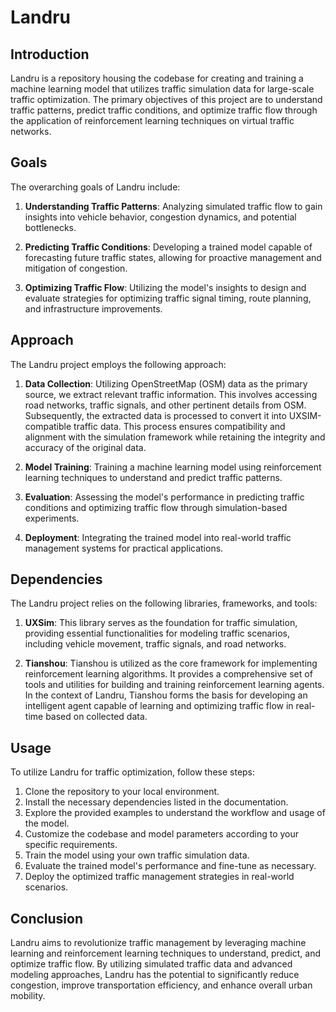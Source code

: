 # Landru

## Introduction

Landru is a repository housing the codebase for creating and training a machine learning model that utilizes traffic simulation data for large-scale traffic optimization. The primary objectives of this project are to understand traffic patterns, predict traffic conditions, and optimize traffic flow through the application of reinforcement learning techniques on virtual traffic networks.

## Goals

The overarching goals of Landru include:

1. **Understanding Traffic Patterns**: Analyzing simulated traffic flow to gain insights into vehicle behavior, congestion dynamics, and potential bottlenecks.

2. **Predicting Traffic Conditions**: Developing a trained model capable of forecasting future traffic states, allowing for proactive management and mitigation of congestion.

3. **Optimizing Traffic Flow**: Utilizing the model's insights to design and evaluate strategies for optimizing traffic signal timing, route planning, and infrastructure improvements.

## Approach

The Landru project employs the following approach:

1. **Data Collection**: Utilizing OpenStreetMap (OSM) data as the primary source, we extract relevant traffic information. This involves accessing road networks, traffic signals, and other pertinent details from OSM. Subsequently, the extracted data is processed to convert it into UXSIM-compatible traffic data. This process ensures compatibility and alignment with the simulation framework while retaining the integrity and accuracy of the original data.

2. **Model Training**: Training a machine learning model using reinforcement learning techniques to understand and predict traffic patterns.

3. **Evaluation**: Assessing the model's performance in predicting traffic conditions and optimizing traffic flow through simulation-based experiments.

4. **Deployment**: Integrating the trained model into real-world traffic management systems for practical applications.

## Dependencies

The Landru project relies on the following libraries, frameworks, and tools:

1. **UXSim**: This library serves as the foundation for traffic simulation, providing essential functionalities for modeling traffic scenarios, including vehicle movement, traffic signals, and road networks.

2. **Tianshou**: Tianshou is utilized as the core framework for implementing reinforcement learning algorithms. It provides a comprehensive set of tools and utilities for building and training reinforcement learning agents. In the context of Landru, Tianshou forms the basis for developing an intelligent agent capable of learning and optimizing traffic flow in real-time based on collected data.

## Usage

To utilize Landru for traffic optimization, follow these steps:

1. Clone the repository to your local environment.
2. Install the necessary dependencies listed in the documentation.
3. Explore the provided examples to understand the workflow and usage of the model.
4. Customize the codebase and model parameters according to your specific requirements.
5. Train the model using your own traffic simulation data.
6. Evaluate the trained model's performance and fine-tune as necessary.
7. Deploy the optimized traffic management strategies in real-world scenarios.

## Conclusion

Landru aims to revolutionize traffic management by leveraging machine learning and reinforcement learning techniques to understand, predict, and optimize traffic flow. By utilizing simulated traffic data and advanced modeling approaches, Landru has the potential to significantly reduce congestion, improve transportation efficiency, and enhance overall urban mobility.


